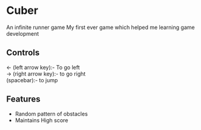 <h1> Cuber </h1>
An infinite runner game
My first ever game which helped me learning game development
<h2>Controls</h2>
<- (left arrow key):- To go left<br>
-> (right arrow key):- to go right<br>
(spacebar):- to jump

<h2> Features </h2>
<ul>
<li>Random pattern of obstacles
<li>Maintains High score
</ul>
